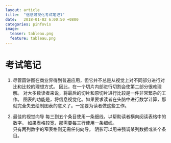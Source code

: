 ```yaml
---
layout: article
title:  "信息可视化考试笔记1"
date:   2018-01-02 6:00:50 +0800
categories: pinfovis 
image:
  teaser: tableau.png
  feature: tableau.png
---
```

# 考试笔记  
1. 尽管圆饼图在商业界得到普遍应用，但它并不总是从视觉上对不同部分进行对比和比较的理想方式。
因此，在一个切片内部进行切割会使第二部分很难理解。
对大多数读者来说，将最后的切片和原切片进行比较是一件非常繁杂的工作。
图表的功能是，将信息视觉化。如果要求读者在头脑中进行数学计算，那就完全失去绘制图表的意义了。一定要为读者做这些工作。

2. 最佳的视觉向导
每三到五个条目使用一条细线，以帮助读者横向阅读表格中的数字。       如果表格较宽，那需要每三行使用一条细线。  
只有两列数字的窄表格则无需任何向导。
阴影可以用来强调某列数据或某个条目。  

 